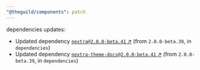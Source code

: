 ```yaml
---
"@theguild/components": patch
---
```

dependencies updates:
  - Updated dependency [`nextra@2.0.0-beta.41` ↗︎](https://www.npmjs.com/package/nextra/v/2.0.0) (from `2.0.0-beta.39`, in `dependencies`)
  - Updated dependency [`nextra-theme-docs@2.0.0-beta.41` ↗︎](https://www.npmjs.com/package/nextra-theme-docs/v/2.0.0) (from `2.0.0-beta.39`, in `dependencies`)
